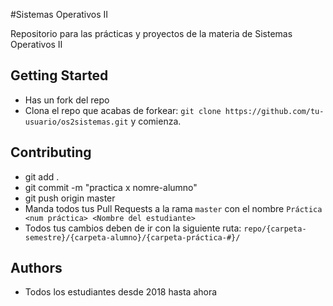 #Sistemas Operativos II

Repositorio para las prácticas y proyectos de la materia de Sistemas Operativos II

## Getting Started

- Has un fork del repo
- Clona el repo que acabas de forkear: `git clone https://github.com/tu-usuario/os2sistemas.git` y comienza.

## Contributing

- git add .
- git commit -m "practica x nomre-alumno"
- git push origin master
- Manda todos tus Pull Requests a la rama `master` con el nombre `Práctica <num práctica> <Nombre del estudiante>`
- Todos tus cambios deben de ir con la siguiente ruta: `repo/{carpeta-semestre}/{carpeta-alumno}/{carpeta-práctica-#}/`

## Authors

- Todos los estudiantes desde 2018 hasta ahora
